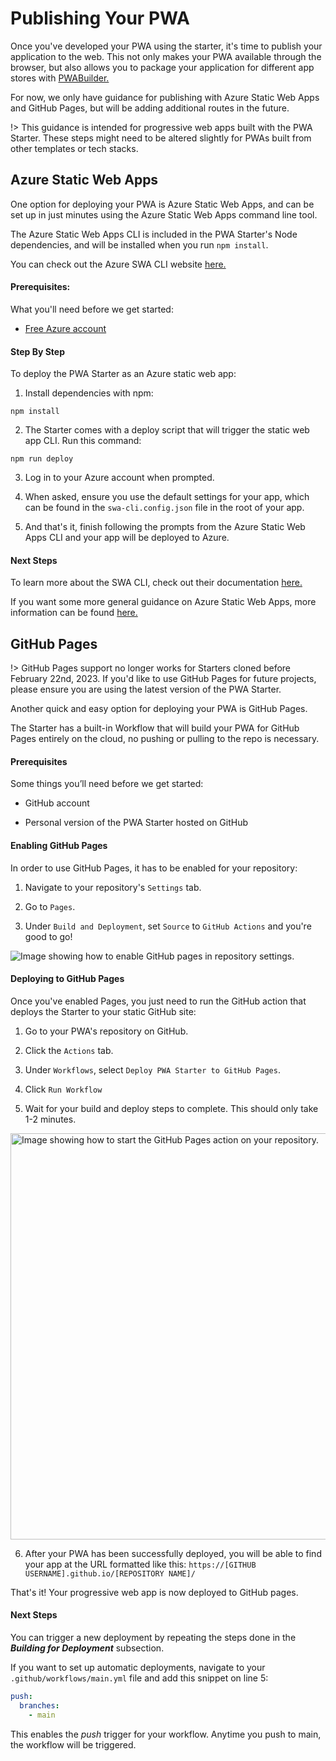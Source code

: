 # Publishing Your PWA

Once you've developed your PWA using the starter, it's time to publish your application to the web. 
This not only makes your PWA available through the browser, but also allows you to package your application for different app stores with [PWABuilder.](/builder/quick-start)

For now, we only have guidance for publishing with Azure Static Web Apps and GitHub Pages, but will be adding additional routes in the future.

!> This guidance is intended for progressive web apps built with the PWA Starter. These steps might need to be altered slightly for PWAs built from other templates or tech stacks.

## Azure Static Web Apps

One option for deploying your PWA is Azure Static Web Apps, and can be set up in just minutes using the Azure Static Web Apps command line tool.

The Azure Static Web Apps CLI is included in the PWA Starter's Node dependencies, and will be installed when you run `npm install`.

You can check out the Azure SWA CLI website [here.](https://azure.github.io/static-web-apps-cli/)

#### Prerequisites:

What you'll need before we get started:
  
* [Free Azure account](https://azure.microsoft.com/en-us/free)

#### Step By Step

To deploy the PWA Starter as an Azure static web app:

1. Install dependencies with npm:
```
npm install
```

2. The Starter comes with a deploy script that will trigger the static web app CLI. Run this command:
```
npm run deploy
```
3. Log in to your Azure account when prompted.

4. When asked, ensure you use the default settings for your app, which can be found in the `swa-cli.config.json` file in the root of your app.

5. And that's it, finish following the prompts from the Azure Static Web Apps CLI and your app will be deployed to Azure.

#### Next Steps

To learn more about the SWA CLI, check out their documentation [here.](https://azure.github.io/static-web-apps-cli/)

If you want some more general guidance on Azure Static Web Apps, more information can be found [here.](https://docs.microsoft.com/en-us/azure/static-web-apps/)

## GitHub Pages

!> GitHub Pages support no longer works for Starters cloned before February 22nd, 2023. If you'd like to use GitHub Pages for future projects, please ensure you are using the latest version of the PWA Starter.

Another quick and easy option for deploying your PWA is GitHub Pages. 

The Starter has a built-in Workflow that will build your PWA for GitHub Pages entirely on the cloud, no pushing or pulling to the repo is necessary.

#### Prerequisites

Some things you’ll need before we get started:

- GitHub account

- Personal version of the PWA Starter hosted on GitHub

#### Enabling GitHub Pages

In order to use GitHub Pages, it has to be enabled for your repository:

1. Navigate to your repository's `Settings` tab.

2. Go to `Pages`.

3. Under `Build and Deployment`, set `Source` to `GitHub Actions` and you're good to go!

<div class="docs-image">
   <img src="/assets/starter/publishing/enable-pages.png" alt="Image showing how to enable GitHub pages in repository settings.">
</div>

#### Deploying to GitHub Pages

Once you've enabled Pages, you just need to run the GitHub action that deploys the Starter to your static GitHub site:

1. Go to your PWA's repository on GitHub.

2. Click the `Actions` tab.

3. Under `Workflows`, select `Deploy PWA Starter to GitHub Pages`.

4. Click `Run Workflow`

5. Wait for your build and deploy steps to complete. This should only take 1-2 minutes.

<div class="docs-image">
     <img src="/assets/starter/publishing/pages-build.png" alt="Image showing how to start the GitHub Pages action on your repository." width=650>
</div>

6. After your PWA has been successfully deployed, you will be able to find your app at the URL formatted like this: `https://[GITHUB USERNAME].github.io/[REPOSITORY NAME]/`

That's it! Your progressive web app is now deployed to GitHub pages.

#### Next Steps

You can trigger a new deployment by repeating the steps done in the ***Building for Deployment*** subsection.

If you want to set up automatic deployments, navigate to your `.github/workflows/main.yml` file and add this snippet on line 5:

```yml
push:
  branches:
    - main
```

This enables the *push* trigger for your workflow. Anytime you push to main, the workflow will be triggered.